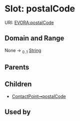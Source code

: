 
# Slot: postalCode



URI: [EVORA:postalCode](https://evora-project.eu/postalCode)


## Domain and Range

None &#8594;  <sub>0..1</sub> [String](types/String.md)

## Parents


## Children

 *  [ContactPoint➞postalCode](ContactPoint_postalCode.md)

## Used by

